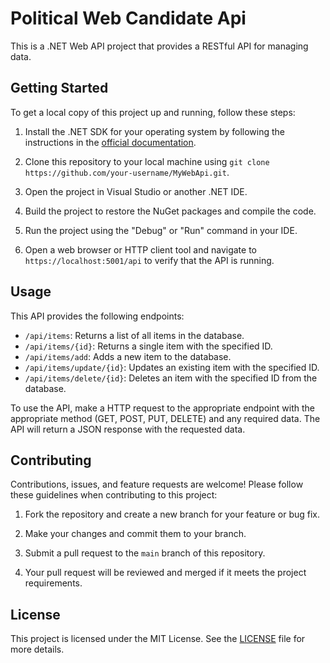 # Political Web Candidate Api

This is a .NET Web API project that provides a RESTful API for managing data.

## Getting Started

To get a local copy of this project up and running, follow these steps:

1. Install the .NET SDK for your operating system by following the instructions in the [official documentation](https://dotnet.microsoft.com/download).

2. Clone this repository to your local machine using `git clone https://github.com/your-username/MyWebApi.git`.

3. Open the project in Visual Studio or another .NET IDE.

4. Build the project to restore the NuGet packages and compile the code.

5. Run the project using the "Debug" or "Run" command in your IDE.

6. Open a web browser or HTTP client tool and navigate to `https://localhost:5001/api` to verify that the API is running.

## Usage

This API provides the following endpoints:

- `/api/items`: Returns a list of all items in the database.
- `/api/items/{id}`: Returns a single item with the specified ID.
- `/api/items/add`: Adds a new item to the database.
- `/api/items/update/{id}`: Updates an existing item with the specified ID.
- `/api/items/delete/{id}`: Deletes an item with the specified ID from the database.

To use the API, make a HTTP request to the appropriate endpoint with the appropriate method (GET, POST, PUT, DELETE) and any required data. The API will return a JSON response with the requested data.

## Contributing

Contributions, issues, and feature requests are welcome! Please follow these guidelines when contributing to this project:

1. Fork the repository and create a new branch for your feature or bug fix.

2. Make your changes and commit them to your branch.

3. Submit a pull request to the `main` branch of this repository.

4. Your pull request will be reviewed and merged if it meets the project requirements.

## License

This project is licensed under the MIT License. See the [LICENSE](https://github.com/your-username/MyWebApi/blob/main/LICENSE) file for more details.
